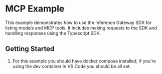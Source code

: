 # MCP Example

This example demonstrates how to use the Inference Gateway SDK for listing models and MCP tools. It includes making requests to the SDK and handling responses using the Typescript SDK.

## Getting Started

1. For this example you should have docker compose installed, if you're using the dev container in VS Code you should be all set.

